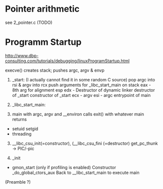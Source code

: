 # Pointer arithmetic
see 2_pointer.c (TODO)


# Programm Startup
http://www.dbp-consulting.com/tutorials/debugging/linuxProgramStartup.html

execve() creates stack; pushes argc, argv & envp

1. _start:
(I actually cannot find it in some random C source)
pop argc into rsi & argv into rcx
push arguments for _libc_start_main on stack
    eax - 8th arg for alignment
    esp
    edx - Destructor of dynamic linker
    destructor of _start
    constructor of _start
    ecx - argv
    esi - argc
    entrypoint of main

2. _libc_start_main:
5. main with argc, argv and __environ
calls exit() with whatever main returns
- setuid setgid
- threading

3.  __libc_csu_init(=constructor), (__libc_csu_fini (=destructor)
get_pc_thunk -> PIC/-pic

4. _init
- gmon_start (only if profiling is enabled)
Constructor
_do_global_ctors_aux
Back to __libc_start_main to execute main

(Preamble ?)
